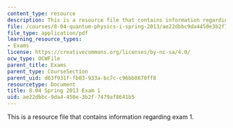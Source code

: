 ```yaml
---
content_type: resource
description: This is a resource file that contains information regarding exam 1.
file: /courses/8-04-quantum-physics-i-spring-2013/ae22dbbc9da4450e3b2f7479af8641b5_MIT8_04S13_exam1.pdf
file_type: application/pdf
learning_resource_types:
- Exams
license: https://creativecommons.org/licenses/by-nc-sa/4.0/
ocw_type: OCWFile
parent_title: Exams
parent_type: CourseSection
parent_uid: d63f931f-fb03-933a-bc7c-c96bb8670ff8
resourcetype: Document
title: 8.04 Spring 2013 Exam 1
uid: ae22dbbc-9da4-450e-3b2f-7479af8641b5
---
```

This is a resource file that contains information regarding exam 1.